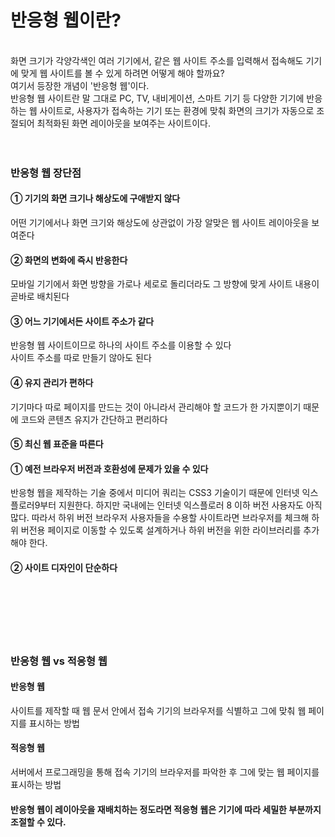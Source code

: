 <h1>반응형 웹이란?</h1><br>
화면 크기가 각양각색인 여러 기기에서, 같은 웹 사이트 주소를 입력해서 접속해도 기기에 맞게 웹 사이트를 볼 수 있게 하려면 어떻게 해야 할까요? <br>
여기서 등장한 개념이 '반응형 웹'이다. <br>
반응형 웹 사이트란 말 그대로 PC, TV, 내비게이션, 스마트 기기 등 다양한 기기에 반응하는 웹 사이트로, 사용자가 접속하는 기기 또는 환경에 맞춰 화면의 크기가 자동으로 조절되어 최적화된 화면 레이아웃을 보여주는 사이트이다. <br><br><br>

<h3>반응형 웹 장단점</h3>
<h4>① 기기의 화면 크기나 해상도에 구애받지 않다 </h4>
어떤 기기에서나 화면 크기와 해상도에 상관없이 가장 알맞은 웹 사이트 레이아웃을 보여준다<br>
<h4>② 화면의 변화에 즉시 반응한다</h4>
모바일 기기에서 화면 방향을 가로나 세로로 돌리더라도 그 방향에 맞게 사이트 내용이 곧바로 배치된다 <br>
<h4>③ 어느 기기에서든 사이트 주소가 같다</h4>
반응형 웹 사이트이므로 하나의 사이트 주소를 이용할 수 있다 <br>
사이트 주소를 따로 만들기 않아도 된다 <br>
<h4>④ 유지 관리가 편하다</h4>
기기마다 따로 페이지를 만드는 것이 아니라서 관리해야 할 코드가 한 가지뿐이기 때문에 코드와 콘텐츠 유지가 간단하고 편리하다 <br>
<h4>⑤ 최신 웹 표준을 따른다</h4>


<h4>① 예전 브라우저 버전과 호환성에 문제가 있을 수 있다</h4>
반응형 웹을 제작하는 기술 중에서 미디어 쿼리는 CSS3 기술이기 때문에 인터넷 익스플로러9부터 지원한다. 하지만 국내에는 인터넷 익스플로러 8 이하 버전 사용자도 아직 많다. 따라서 하위 버전 브라우저 사용자들을 수용할 사이트라면 브라우저를 체크해 하위 버전용 페이지로 이동할 수 있도록 설계하거나 하위 버전을 위한 라이브러리를 추가해야 한다. <br>
<h4>② 사이트 디자인이 단순하다</h4><br><br><br><br><br>


<h3>반응형 웹 vs 적응형 웹</h3>
<h4>반응형 웹</h4>
사이트를 제작할 때 웹 문서 안에서 접속 기기의 브라우저를 식별하고 그에 맞춰 웹 페이지를 표시하는 방법<br>
<h4>적응형 웹</h4>
서버에서 프로그래밍을 통해 접속 기기의 브라우저를 파악한 후 그에 맞는 웹 페이지를 표시하는 방법<br>

<h4>반응형 웹이 레이아웃을 재배치하는 정도라면 적응형 웹은 기기에 따라 세밀한 부분까지 조절할 수 있다.</h4>
